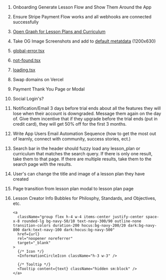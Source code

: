 1. Onboarding Generate Lesson Flow and Show Them Around the App
2. Ensure Stripe Payment Flow works and all webhooks are connected successfully
3. [Open Graph for Lesson Plans and Curriculum](https://nextjs.org/docs/app/api-reference/file-conventions/metadata/opengraph-image)
4. Take OG Image Screenshots and add to [default metatdata](src/lib/meta/defaultMetadata.ts) (1200x630)
5. [global-error.tsx](src/app/global-error.tsx)
6. [not-found.tsx](src/app/not-found.tsx)
7. [loading.tsx](src/app/loading.tsx)
8. Swap domains on Vercel
9. Payment Thank You Page or Modal
10. Social Login's?
11. Notification/Email 3 days before trial ends about all the features they will lose when their account is downgraded. Message them again on the day of. Give them incentive that if they upgrade before the trial ends (put in credit card), they will get 50% off for the first 3 months.
12. Write App Users Email Automation Sequence (how to get the most out of learnly, connect with community, success stories, ect.)
13. Search bar in the header should fuzzy load any lesson_plan or curriculum that matches the search query. If there is only one result, take them to that page. If there are multiple results, take them to the search page with the results.
14. User's can change the title and image of a lesson plan they have created
15. Page transition from lesson plan modal to lesson plan page
16. Lesson Creator Info Bubbles for Philosphy, Standards, and Objectives, etc.

    ```tsx
    <a
      className="group flex h-4 w-4 items-center justify-center space-x-8 rounded-lg bg-navy-50/10 text-navy-300/90 outline-none transition-colors duration-200 hocus:bg-navy-200/20 dark:bg-navy-800 dark:text-navy-100 dark:hocus:bg-navy-500"
      href={url}
      rel="noopener noreferrer"
      target="_blank"
    >
      {/* Icon */}
      <InformationCircleIcon className="h-3 w-3" />

      {/* Tooltip */}
      <Tooltip content={text} className="hidden sm:block" />
    </a>
    ```
